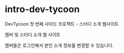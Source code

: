 # intro-dev-tycoon

DevTycoon 첫 번째 사이드 프로젝트 - 스터디 소개 웹사이트

멤버 및 스터디 소개 웹 사이트

멤버들은 로그인해서 본인 소개 정보를 변경할 수 있습니다.